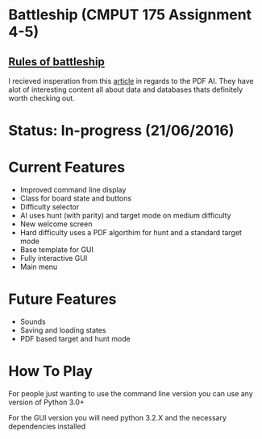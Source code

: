 # Battleship (CMPUT 175 Assignment 4-5)
  [Rules of battleship](https://en.wikipedia.org/wiki/Battleship_(game)#Description)
  ---
  I recieved insperation from this [article](http://www.datagenetics.com/blog/december32011/) in regards to the PDF AI. They have alot of interesting content all about data and databases thats definitely worth checking out. 
  
# Status: In-progress (21/06/2016)

# Current Features
- Improved command line display
- Class for board state and buttons
- Difficulty selector
- AI uses hunt (with parity) and target mode on medium difficulty
- New welcome screen
- Hard difficulty uses a PDF algorthim for hunt and a standard target mode
- Base template for GUI
- Fully interactive GUI
- Main menu

# Future Features
- Sounds
- Saving and loading states
- PDF based target and hunt mode

# How To Play

For people just wanting to use the command line version you can use any version of Python 3.0+ 

For the GUI version you will need python 3.2.X and the necessary dependencies installed
